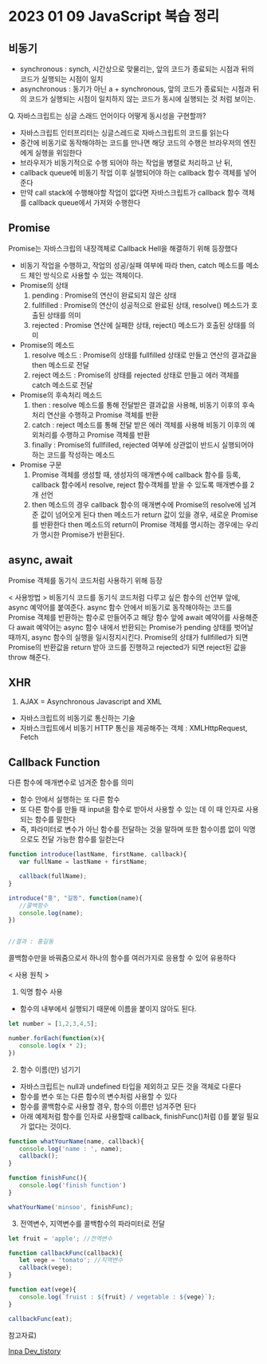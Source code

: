 # 2023 01 09 JavaScript 복습 정리


## 비동기 
- synchronous : synch, 시간상으로 맞물리는, 앞의 코드가 종료되는 시점과 뒤의 코드가 실행되는 시점이 일치
- asynchronous : 동기가 아닌 a + synchronous, 앞의 코드가 종료되는 시점과 뒤의 코드가 실행되는 시점이 일치하지 않는 코드가 동시에 실행되는 것 처럼 보이는. 

Q. 자바스크립트는 싱글 스래드 언어이다 어떻게 동시성을 구현할까?
- 자바스크립트 인터프리터는 싱글스레드로 자바스크립트의 코드를 읽는다
- 중간에 비동기로 동작해야하는 코드를 만나면 해당 코드의 수행은 브라우저의 엔진에게 실행을 위임한다
- 브라우저가 비동기적으로 수행 되어야 하는 작업을 병렬로 처리하고 난 뒤,
- callback queue에 비동기 작업 이후 실행되어야 하는 callback 함수 객체를 넣어준다
- 만약 call stack에 수행해야할 작업이 없다면 자바스크립트가 callback 함수 객체를 callback queue에서 가져와 수행한다

## Promise
Promise는 자바스크립의 내장객체로 Callback Hell을 해결하기 위해 등장했다
- 비동기 작업을 수행하고, 작업의 성공/실패 여부에 따라 then, catch 메소드를 메소드 체인 방식으로 사용할 수 있는 객체이다.
- Promise의 상태
   1. pending : Promise의 연산이 완료되지 않은 상태
   2. fullfilled : Promise의 연산이 성공적으로 완료된 상태, resolve() 메소드가 호출된 상태를 의미
   3. rejected : Promise 연산에 실패한 상태, reject() 메소드가 호출된 상태를 의미
- Promise의 메소드
   1. resolve 메소드 : Promise의 상태를 fullfilled 상태로 만들고 연산의 결과값을 then 메소드로 전달
   2. reject 메소드 : Promise의 상태를 rejected 상태로 만들고 에러 객체를 catch 메소드로 전달
- Promise의 후속처리 메소드
   1. then : resolve 메소드를 통해 전달받은 결과값을 사용해, 비동기 이후의 후속처리 연산을 수행하고 Promise 객체를 반환
   2. catch : reject 메소드를 통해 전달 받은 에러 객체를 사용해 비동기 이후의 예외처리를 수행하고 Promise 객체를 반환
   3. finally : Promise의 fullfilled, rejected 여부에 상관없이 반드시 실행되어야 하는 코드를 작성하는 메소드
- Promise 구문
   1. Promise 객체를 생성할 때, 생성자의 매개변수에 callback 함수를 등록, callback 함수에서 resolve, reject 함수객체를 받을 수 있도록 매개변수를 2개 선언
   2. then 메소드의 경우 callback 함수의 매개변수에 Promise의 resolve에 넘겨준 값이 넘어오게 된다 then 메소드가 return 값이 있을 경우, 새로운 Promise를 반환한다 then 메소드의 return이 Promise 객체를 명시하는 경우에는 우리가 명시한 Promise가 반환된다.
   
## async, await
Promise 객체를 동기식 코드처럼 사용하기 위해 등장

< 사용방법 >
비동기식 코드를 동기식 코드처럼 다루고 싶은 함수의 선언부 앞에, async 예약어를 붙여준다. async 함수 안에서 비동기로 동작해야하는 코드를 Promise 객체를 반환하는 함수로 만들어주고 해당 함수 앞에 await 예약어를 사용해준다 await 예약어는 async 함수 내에서 반환되는 Promise가 pending 상태를 벗어날 때까지, async 함수의 실행을 일시정지시킨다. Promise의 상태가 fullfilled가 되면 Promise의 반환값을 return 받아 코드를 진행하고 rejected가 되면 reject된 값을 throw 해준다.

## XHR
1. AJAX
= Asynchronous Javascript and XML
- 자바스크립트의 비동기로 통신하는 기술
- 자바스크립트에서 비동기 HTTP 통신을 제공해주는 객체 : XMLHttpRequest, Fetch

## Callback Function
다른 함수에 매개변수로 넘겨준 함수를 의미
- 함수 안에서 실행하는 또 다른 함수
- 또 다른 함수를 만들 때 input을 함수로 받아서 사용할 수 있는 데 이 때 인자로 사용되는 함수를 말한다 
- 즉, 파라미터로 변수가 아닌 함수를 전달하는 것을 말하며 또한 함수이름 없이 익명으로도 전달 가능한 함수를 일컫는다

``` Javascript
function introduce(lastName, firstName, callback){
   var fullName = lastName + firstName;

   callback(fullName);
}

introduce("홍", "길동", function(name){
   //콜백함수
   console.log(name);
})


//결과 : 홍길동
```

콜백함수만을 바꿔줌으로서 하나의 함수를 여러가지로 응용할 수 있어 유용하다

< 사용 원칙 >
1. 익명 함수 사용
- 함수의 내부에서 실행되기 때문에 이름을 붙이지 않아도 된다.

``` Javascript
let number = [1,2,3,4,5];

number.forEach(function(x){
   console.log(x * 2);
})

```

2. 함수 이름(만) 넘기기
- 자바스크립트는 null과 undefined 타입을 제외하고 모든 것을 객체로 다룬다
- 함수를 변수 또는 다른 함수의 변수처럼 사용할 수 있다
- 함수를 콜백함수로 사용할 경우, 함수의 이름만 넘겨주면 된다
- 아래 예제처럼 함수를 인자로 사용할때 callback, finishFunc()처럼 ()를 붙일 필요가 없다는 것이다.

``` Javascript
function whatYourName(name, callback){
   console.log('name : ', name);
   callback();
}

function finishFunc(){
   console.log('finish function')
}

whatYourName('minsoo', finishFunc);
```

3. 전역변수, 지역변수를 콜백함수의 파라미터로 전달

``` Javascript
let fruit = 'apple'; //전역변수

function callbackFunc(callback){
   let vege = 'tomato'; //지역변수
   callback(vege);
}

function eat(vege){
   console.log(`fruist : ${fruit} / vegetable : ${vege}`);
}

callbackFunc(eat);
```



참고자료)

[Inpa Dev_tistory](https://inpa.tistory.com/entry/JS-📚-자바스크립트-콜백-함수)